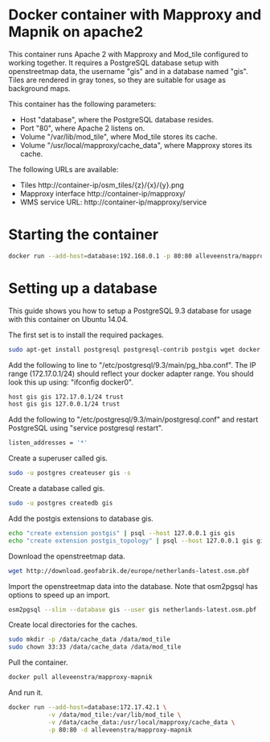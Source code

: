 # Docker container with Mapproxy and Mapnik on apache2

This container runs Apache 2 with Mapproxy and Mod_tile configured to working together. It requires a PostgreSQL database
setup with openstreetmap data, the username "gis" and in a database named "gis". Tiles are rendered in gray tones, so
they are suitable for usage as background maps.

This container has the following parameters:

* Host "database", where the PostgreSQL database resides.
* Port "80", where Apache 2 listens on.
* Volume "/var/lib/mod_tile", where Mod_tile stores its cache.
* Volume "/usr/local/mapproxy/cache_data", where Mapproxy stores its cache.

The following URLs are available:

* Tiles http://container-ip/osm_tiles/{z}/{x}/{y}.png
* Mapproxy interface http://container-ip/mapproxy/
* WMS service URL: http://container-ip/mapproxy/service

# Starting the container

```sh
docker run --add-host=database:192.168.0.1 -p 80:80 alleveenstra/mapproxy-mapnik
```

# Setting up a database

This guide shows you how to setup a PostgreSQL 9.3 database for usage with this container on Ubuntu 14.04.

The first set is to install the required packages.

```sh
sudo apt-get install postgresql postgresql-contrib postgis wget docker.io osm2pgsql
```

Add the following to line to "/etc/postgresql/9.3/main/pg_hba.conf".
The IP range (172.17.0.1/24) should reflect your docker adapter range.
You should look this up using: "ifconfig docker0".

```sh
host gis gis 172.17.0.1/24 trust
host gis gis 127.0.0.1/24 trust
```

Add the following to "/etc/postgresql/9.3/main/postgresql.conf" and restart PostgreSQL using "service postgresql restart".

```sh
listen_addresses = '*'
```

Create a superuser called gis.

```sh
sudo -u postgres createuser gis -s
```

Create a database called gis.

```sh
sudo -u postgres createdb gis
```

Add the postgis extensions to database gis.

```sh
echo "create extension postgis" | psql --host 127.0.0.1 gis gis
echo "create extension postgis_topology" | psql --host 127.0.0.1 gis gis
```

Download the openstreetmap data.

```sh
wget http://download.geofabrik.de/europe/netherlands-latest.osm.pbf
```

Import the openstreetmap data into the database.
Note that osm2pgsql has options to speed up an import.

```sh
osm2pgsql --slim --database gis --user gis netherlands-latest.osm.pbf
```

Create local directories for the caches.

```sh
sudo mkdir -p /data/cache_data /data/mod_tile
sudo chown 33:33 /data/cache_data /data/mod_tile
```

Pull the container.

```sh
docker pull alleveenstra/mapproxy-mapnik
```

And run it.

```sh
docker run --add-host=database:172.17.42.1 \
           -v /data/mod_tile:/var/lib/mod_tile \
           -v /data/cache_data:/usr/local/mapproxy/cache_data \
           -p 80:80 -d alleveenstra/mapproxy-mapnik
```
